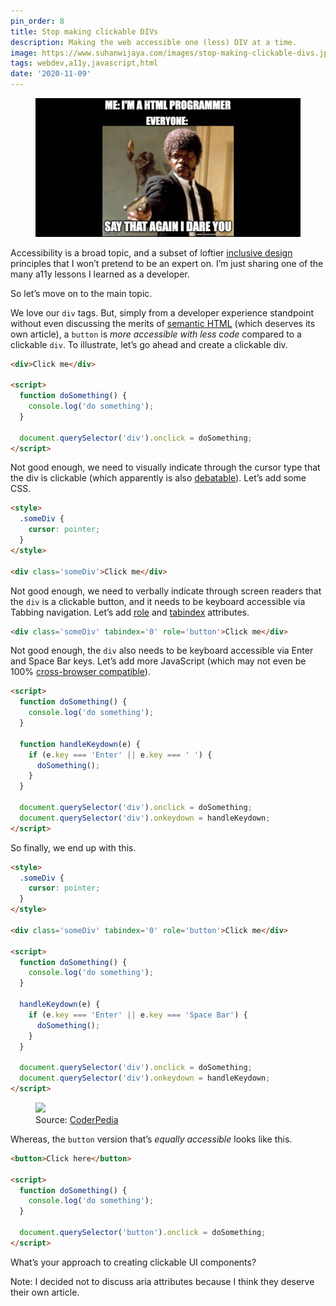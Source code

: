 ```yaml
---
pin_order: 8
title: Stop making clickable DIVs
description: Making the web accessible one (less) DIV at a time.
image: https://www.suhanwijaya.com/images/stop-making-clickable-divs.jpeg
tags: webdev,a11y,javascript,html
date: '2020-11-09'
---
```


<figure>
	<img src='/images/stop-making-clickable-divs.jpeg'>
</figure>

Accessibility is a broad topic, and a subset of loftier [inclusive design](https://www.microsoft.com/design/inclusive/) principles that I won’t pretend to be an expert on. I’m just sharing one of the many a11y lessons I learned as a developer.

So let’s move on to the main topic.

We love our `div` tags. But, simply from a developer experience standpoint without even discussing the merits of [semantic HTML](https://developer.mozilla.org/en-US/docs/Glossary/Semantics#Semantics_in_HTML) (which deserves its own article), a  `button` is _more accessible with less code_ compared to a clickable `div`. To illustrate, let’s go ahead and create a clickable div.

```html
<div>Click me</div>

<script>
  function doSomething() {
    console.log('do something'); 
  }

  document.querySelector('div').onclick = doSomething;
</script>
```

Not good enough, we need to visually indicate through the cursor type that the div is clickable (which apparently is also [debatable](https://medium.com/simple-human/buttons-shouldnt-have-a-hand-cursor-b11e99ca374b)). Let’s add some CSS.

```html
<style>
  .someDiv {
    cursor: pointer;
  }
</style>

<div class='someDiv'>Click me</div>
```

Not good enough, we need to verbally indicate through screen readers that the `div` is a clickable button, and it needs to be keyboard accessible via Tabbing navigation. Let’s add [role](https://developer.mozilla.org/en-US/docs/Web/Accessibility/ARIA/Roles/button_role) and [tabindex](https://developer.mozilla.org/en-US/docs/Web/HTML/Global_attributes/tabindex) attributes.

```html
<div class='someDiv' tabindex='0' role='button'>Click me</div>
```

Not good enough, the `div` also needs to be keyboard accessible via Enter and Space Bar keys. Let’s add more JavaScript (which may not even be 100% [cross-browser compatible](https://developer.mozilla.org/en-US/docs/Web/API/KeyboardEvent/key/Key_Values#Whitespace_keys)).

```html
<script>
  function doSomething() {
    console.log('do something'); 
  }

  function handleKeydown(e) {
    if (e.key === 'Enter' || e.key === ' ') {
      doSomething();
    }
  }

  document.querySelector('div').onclick = doSomething;
  document.querySelector('div').onkeydown = handleKeydown;
</script>
```

So finally, we end up with this.

```html
<style>
  .someDiv {
    cursor: pointer;
  }
</style>

<div class='someDiv' tabindex='0' role='button'>Click me</div>

<script>
  function doSomething() {
    console.log('do something'); 
  }

  handleKeydown(e) {
    if (e.key === 'Enter' || e.key === 'Space Bar') {
      doSomething();
    }
  }

  document.querySelector('div').onclick = doSomething;
  document.querySelector('div').onkeydown = handleKeydown;
</script>
```

<figure>
	<img src='https://cdn-images-1.medium.com/max/894/1*mQeROU_hw38oCDgFGZnzLw.jpeg'>
	<figcaption>Source: <a href="https://www.thecoderpedia.com/blog/programming-memes/">CoderPedia</a></figcaption>
</figure>

Whereas, the `button` version that’s _equally accessible_ looks like this.

```html
<button>Click here</button>

<script>
  function doSomething() {
    console.log('do something'); 
  }

  document.querySelector('button').onclick = doSomething;
</script>
```

What’s your approach to creating clickable UI components? 

Note: I decided not to discuss aria attributes because I think they deserve their own article.

